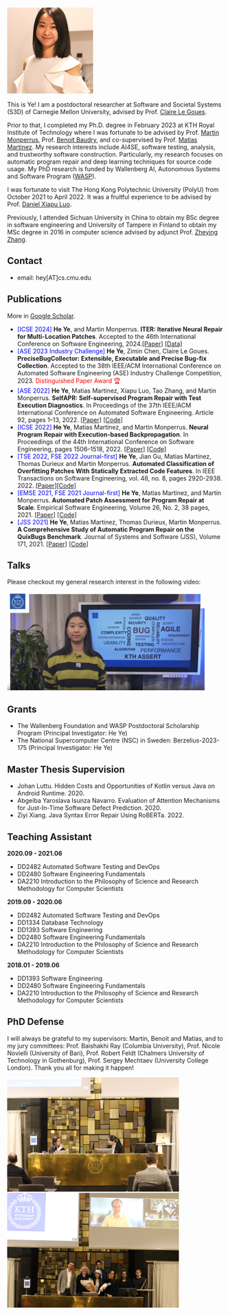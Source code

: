 ![](assets/heye.jpg)
  
This is Ye! I am a postdoctoral researcher at Software and Societal Systems (S3D) of Carnegie Mellon University, advised by Prof. [Claire Le Goues](https://clairelegoues.com). 

Prior to that, I completed my Ph.D. degree in February 2023 at KTH Royal Institute of Technology where I was fortunate to be advised by Prof. [Martin Monperrus](https://www.kth.se/profile/monp), Prof. [Benoit Baudry](https://softwarediversity.eu/), and co-supervised by Prof. [Matias Martinez](https://www.martinezmatias.com/). My research interests include AI4SE, software testing, analysis, and trustworthy software construction. Particularly, my research focuses on automatic program repair and deep learning techniques for source code usage. My PhD research is funded by Wallenberg AI, Autonomous Systems and Software Program ([WASP](https://wasp-sweden.org)). 

I was fortunate to visit The Hong Kong Polytechnic University (PolyU) from October 2021 to April 2022. It was a fruitful experience to be advised by Prof. [Daniel Xiapu Luo](https://www4.comp.polyu.edu.hk/~csxluo/).

Previously, I attended Sichuan University in China to obtain my BSc degree in software engineering and University of Tampere in Finland to obtain my MSc degree in 2016 in computer science advised by adjunct Prof. [Zheying Zhang](https://www.tuni.fi/en/zheying-zhang). 

## Contact
- email: hey[AT]cs.cmu.edu



## Publications
More in [Google Scholar](https://scholar.google.se/citations?user=K6V2VzsAAAAJ&hl=en).
- <span style="color:blue"> [ICSE 2024] </span>  **He Ye**, and Martin Monperrus. **ITER: Iterative Neural Repair for Multi-Location Patches**. Accepted to the 46th International Conference on Software Engineering, 2024.[[Paper]](https://arxiv.org/pdf/2304.12015.pdf) [[Data]](https://www.iterativerepair.tech/)
- <span style="color:blue"> [ASE 2023 Industry Challenge]</span>  **He Ye**, Zimin Chen, Claire Le Goues. **PreciseBugCollector: Extensible, Executable and Precise Bug-fix Collection**. Accepted to the 38th IEEE/ACM International Conference on Automated Software Engineering (ASE) Industry Challenge Competition, 2023.   <span style="color:red"> Distinguished Paper Award 🏆</span>
- <span style="color:blue"> [ASE 2022]</span>   **He Ye**, Matias Martinez, Xiapu Luo, Tao Zhang, and Martin Monperrus. **SelfAPR: Self-supervised Program Repair with Test Execution Diagnostics**. In Proceedings of the 37th IEEE/ACM International Conference on Automated Software Engineering. Article 92, pages 1–13, 2022. [[Paper]](https://arxiv.org/pdf/2203.12755.pdf) [[Code]](https://github.com/ASSERT-KTH/SelfAPR)
- <span style="color:blue"> [ICSE 2022]</span>  **He Ye**, Matias Martinez, and Martin Monperrus. **Neural Program Repair with Execution-based Backpropagation**. In Proceedings of the 44th International Conference on Software Engineering, pages 1506–1518, 2022. [[Paper]](https://dl.acm.org/doi/abs/10.1145/3510003.3510222) [[Code]](https://anonymous.4open.science/r/RewardRepair/README.md)
- <span style="color:blue"> [TSE 2022, FSE 2022 Journal-first]</span>  **He Ye**, Jian Gu, Matias Martinez, Thomas Durieux and Martin Monperrus.  **Automated Classification of Overfitting Patches With Statically Extracted Code Features**. In IEEE Transactions on Software Engineering, vol. 48, no. 8, pages 2920-2938. 2022. [[Paper]](https://ieeexplore.ieee.org/document/9399306)[[Code]](https://github.com/ASSERT-KTH/ODSExperiment)
- <span style="color:blue"> [EMSE 2021, FSE 2021 Journal-first]</span> **He Ye**, Matias Martinez, and Martin Monperrus. **Automated Patch Assessment for Program Repair at Scale**. Empirical Software Engineering, Volume 26, No. 2, 38 pages, 2021. [[Paper]](https://link.springer.com/article/10.1007/s10664-020-09920-w)    [[Code]](https://github.com/KTH/drr)
- <span style="color:blue"> [JSS 2021]</span>  **He Ye**, Matias Martinez, Thomas Durieux, Martin Monperrus. **A Comprehensive Study of Automatic Program Repair on the QuixBugs Benchmark**. Journal of Systems and Software (JSS), Volume 171, 2021. [[Paper]](https://www.sciencedirect.com/science/article/abs/pii/S0164121220302193)   [[Code]](https://github.com/ASSERT-KTH/quixbugs-experiment)



## Talks
Please checkout my general research interest in the following video:

[<img src="assets/cover.png" width="460" />](assets/video.mp4)


## Grants
- The Wallenberg Foundation and WASP Postdoctoral Scholarship Program (Principal Investigator: He Ye)
- The National Supercomputer Centre (NSC) in Sweden: Berzelius-2023-175 (Principal Investigator: He Ye)


##  Master Thesis Supervision
- Johan Luttu. Hidden Costs and Opportunities of Kotlin versus Java on Android Runtime. 2020.
- Abgeiba Yaroslava Isunza Navarro. Evaluation of Attention Mechanisms for Just-In-Time Software Defect Prediction. 2020.
- Ziyi Xiang. Java Syntax Error Repair Using RoBERTa. 2022.


## Teaching Assistant
**2020.09 - 2021.06**
- DD2482 Automated Software Testing and DevOps
- DD2480 Software Engineering Fundamentals
- DA2210 Introduction to the Philosophy of Science and Research Methodology for Computer Scientists

**2019.09 - 2020.06**
- DD2482 Automated Software Testing and DevOps
- DD1334 Database Technology
- DD1393 Software Engineering
- DD2480 Software Engineering Fundamentals
- DA2210 Introduction to the Philosophy of Science and Research Methodology for Computer Scientists

**2018.01 - 2019.06**
- DD1393 Software Engineering
- DD2480 Software Engineering Fundamentals
- DA2210 Introduction to the Philosophy of Science and Research Methodology for Computer Scientists


## PhD Defense
I will always be grateful to my supervisors: Martin, Benoit and Matias, and to my jury committees: 
Prof. Baishakhi Ray (Columbia University), 
Prof. Nicole Novielli (University of Bari),
Prof. Robert Feldt (Chalmers University of Technology in Gothenburg),
Prof. Sergey Mechtaev (University College London).
Thank you all for making it happen!

<img src="assets/opponent.jpeg" width="400"/><img src="assets/defense.jpeg" width="400"/>
